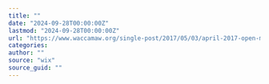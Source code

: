 ```yaml
---
title: ""
date: "2024-09-28T00:00:00Z"
lastmod: "2024-09-28T00:00:00Z"
url: "https://www.waccamaw.org/single-post/2017/05/03/april-2017-open-meeting-summary"
categories:
author: ""
source: "wix"
source_guid: ""
---
```




